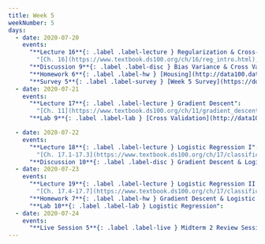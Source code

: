 ```yaml
---
title: Week 5
weekNumber: 5
days:
  - date: 2020-07-20
    events:
      "**Lecture 16**{: .label .label-lecture } Regularization & Cross-Validation":
        "[Ch. 16](https://www.textbook.ds100.org/ch/16/reg_intro.html), [Ch. 15.3](https://www.textbook.ds100.org/ch/15/bias_cv.html)"
      "**Discussion 9**{: .label .label-disc } Bias Variance & Cross Validation":
      "**Homework 6**{: .label .label-hw } [Housing](http://data100.datahub.berkeley.edu/hub/user-redirect/git-sync?repo=https://github.com/DS-100/su20&subPath=hw/hw6/) (due Jul. 22)":
      "**Survey 5**{: .label .label-survey } [Week 5 Survey](https://docs.google.com/forms/d/e/1FAIpQLSfKnBxGedLmuBvLFA5jHjySUaOsJkdI90L4mHWsolW65lKk3A/viewform) (due Jul. 22)":
  - date: 2020-07-21
    events:
      "**Lecture 17**{: .label .label-lecture } Gradient Descent":
        "[Ch. 11](https://www.textbook.ds100.org/ch/11/gradient_descent.html)"
      "**Lab 9**{: .label .label-lab } [Cross Validation](http://data100.datahub.berkeley.edu/hub/user-redirect/git-sync?repo=https://github.com/DS-100/su20&subPath=lab/lab09/) (due Jul. 21)":

  - date: 2020-07-22
    events:
      "**Lecture 18**{: .label .label-lecture } Logistic Regression I":
        "[Ch. 17.1-17.3](https://www.textbook.ds100.org/ch/17/classification_prob.html)"
      "**Discussion 10**{: .label .label-disc } Gradient Descent & Logistic Regression":
  - date: 2020-07-23
    events:
      "**Lecture 19**{: .label .label-lecture } Logistic Regression II and Classification":
        "[Ch. 17.4-17.7](https://www.textbook.ds100.org/ch/17/classification_log_reg.html)"
      "**Homework 7**{: .label .label-hw } Gradient Descent & Logistic Regression":
      "**Lab 10**{: .label .label-lab } Logistic Regression":
  - date: 2020-07-24
    events:
      "**Live Session 5**{: .label .label-live } Midterm 2 Review Session (12-2PM)":
---
```

